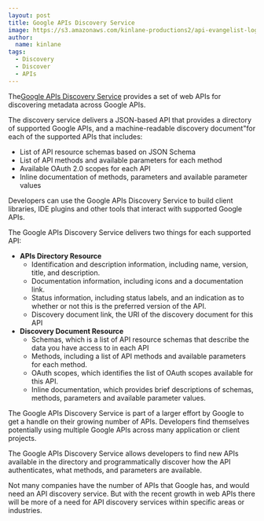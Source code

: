 ```yaml
---
layout: post
title: Google APIs Discovery Service
image: https://s3.amazonaws.com/kinlane-productions2/api-evangelist-logos/api-evangelist-butterfly-vertical.png
author:
  name: kinlane
tags:
  - Discovery
  - Discover
  - APIs
---
```

The[Google APIs Discovery Service](http://code.google.com/apis/discovery/index.html "Google APIs Discovery Service") provides a set of web APIs for discovering metadata across Google APIs.

The discovery service delivers a JSON-based API that provides a directory of supported Google APIs, and a machine-readable discovery document"for each of the supported APIs that includes:

*   List of API resource schemas based on JSON Schema
*   List of API methods and available parameters for each method
*   Available OAuth 2.0 scopes for each API
*   Inline documentation of methods, parameters and available parameter values

Developers can use the Google APIs Discovery Service to build client libraries, IDE plugins and other tools that interact with supported Google APIs.

The Google APIs Discovery Service delivers two things for each supported API:

*   **APIs Directory Resource**
    *   Identification and description information, including name, version, title, and description.
    *   Documentation information, including icons and a documentation link.
    *   Status information, including status labels, and an indication as to whether or not this is the preferred version of the API.
    *   Discovery document link, the URI of the discovery document for this API
*   **Discovery Document Resource**
    *   Schemas, which is a list of API resource schemas that describe the data you have access to in each API
    *   Methods, including a list of API methods and available parameters for each method.
    *   OAuth scopes, which identifies the list of OAuth scopes available for this API.
    *   Inline documentation, which provides brief descriptions of schemas, methods, parameters and available parameter values.

The Google APIs Discovery Service is part of a larger effort by Google to get a handle on their growing number of APIs. Developers find themselves potentially using multiple Google APIs across many application or client projects.

The Google APIs Discovery Service allows developers to find new APIs available in the directory and programmatically discover how the API authenticates, what methods, and parameters are available.

Not many companies have the number of APIs that Google has, and would need an API discovery service. But with the recent growth in web APIs there will be more of a need for API discovery services within specific areas or industries.